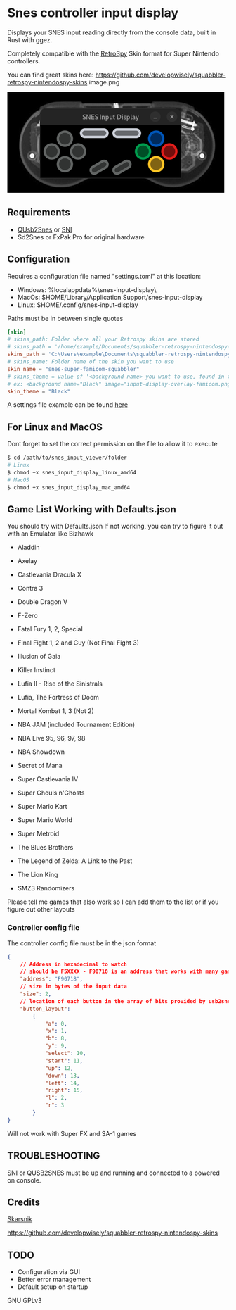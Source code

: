 # Snes controller input display
Displays your SNES input reading directly from the console data, built in Rust with ggez.

Completely compatible with the [RetroSpy](https://retro-spy.com) Skin format for Super Nintendo controllers.

You can find great skins here: https://github.com/developwisely/squabbler-retrospy-nintendospy-skins
image.png


![image info](images/snes_controller.png)



## Requirements
- [QUsb2Snes](https://skarsnik.github.io/QUsb2snes/) or [SNI](https://github.com/alttpo/sni)
- Sd2Snes or FxPak Pro for original hardware

## Configuration
Requires a configuration file named "settings.toml" at this location:
- Windows: %localappdata%\snes-input-display\
- MacOs: $HOME/Library/Application Support/snes-input-display
- Linux: $HOME/.config/snes-input-display

Paths must be in between single quotes
```toml
[skin]
# skins_path: Folder where all your Retrospy skins are stored
# skins_path = '/home/example/Documents/squabbler-retrospy-nintendospy-skins/skins'
skins_path = 'C:\Users\example\Documents\squabbler-retrospy-nintendospy-skins\skins'
# skins_name: Folder name of the skin you want to use
skin_name = "snes-super-famicom-squabbler"
# skins_theme = value of '<background name> you want to use, found in the theme's xml file'
# ex: <background name="Black" image="input-display-overlay-famicom.png" />
skin_theme = "Black"

```
A settings file example can be found [here](https://github.com/ChTBoner/snes_input_display)

## For Linux and MacOS
Dont forget to set the correct permission on the file to allow it to execute
```sh
$ cd /path/to/snes_input_viewer/folder
# Linux
$ chmod +x snes_input_display_linux_amd64
# MacOS
$ chmod +x snes_input_display_mac_amd64
```

## Game List Working with Defaults.json
You should try with Defaults.json
If not working, you can try to figure it out with an Emulator like Bizhawk

- Aladdin
- Axelay
- Castlevania Dracula X
- Contra 3
- Double Dragon V
- F-Zero
- Fatal Fury 1, 2, Special
- Final Fight 1, 2 and Guy (Not Final Fight 3)
- Illusion of Gaia
- Killer Instinct
- Lufia II - Rise of the Sinistrals
- Lufia, The Fortress of Doom
- Mortal Kombat 1, 3 (Not 2)
- NBA JAM (included Tournament Edition)
- NBA Live 95, 96, 97, 98
- NBA Showdown
- Secret of Mana
- Super Castlevania IV
- Super Ghouls n'Ghosts
- Super Mario Kart
- Super Mario World
- Super Metroid
- The Blues Brothers
- The Legend of Zelda: A Link to the Past
- The Lion King

- SMZ3 Randomizers

Please tell me games that also work so I can add them to the list or if you figure out other layouts

### Controller config file
The controller config file must be in the json format
```json
{
    // Address in hexadecimal to watch
    // should be F5XXXX - F90718 is an address that works with many games on FxPakPro/SD2SNES
    "address": "F90718",
    // size in bytes of the input data
    "size": 2,
    // location of each button in the array of bits provided by usb2snes. Little Endian
    "button_layout": 
        {
            "a": 0,
            "x": 1,
            "b": 8,
            "y": 9,
            "select": 10,
            "start": 11,
            "up": 12,
            "down": 13,
            "left": 14,
            "right": 15,
            "l": 2,
            "r": 3
        }
}
```

Will not work with Super FX and SA-1 games

## TROUBLESHOOTING
SNI or QUSB2SNES must be up and running and connected to a powered on console.

## Credits
[Skarsnik](https://github.com/Skarsnik)

https://github.com/developwisely/squabbler-retrospy-nintendospy-skins


## TODO
- Configuration via GUI
- Better error management
- Default setup on startup

GNU GPLv3